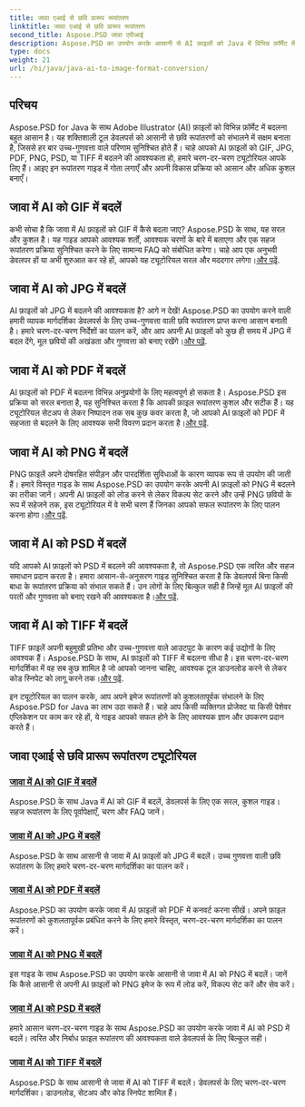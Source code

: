 ```yaml
---
title: जावा एआई से छवि प्रारूप रूपांतरण
linktitle: जावा एआई से छवि प्रारूप रूपांतरण
second_title: Aspose.PSD जावा एपीआई
description: Aspose.PSD का उपयोग करके आसानी से AI फ़ाइलों को Java में विभिन्न फ़ॉर्मेट में बदलें। सहज, उच्च-गुणवत्ता वाली छवि रूपांतरणों के लिए हमारे व्यापक गाइड का पालन करें।
type: docs
weight: 21
url: /hi/java/java-ai-to-image-format-conversion/
---
```


## परिचय

Aspose.PSD for Java के साथ Adobe Illustrator (AI) फ़ाइलों को विभिन्न फ़ॉर्मेट में बदलना बहुत आसान है। यह शक्तिशाली टूल डेवलपर्स को आसानी से छवि रूपांतरणों को संभालने में सक्षम बनाता है, जिससे हर बार उच्च-गुणवत्ता वाले परिणाम सुनिश्चित होते हैं। चाहे आपको AI फ़ाइलों को GIF, JPG, PDF, PNG, PSD, या TIFF में बदलने की आवश्यकता हो, हमारे चरण-दर-चरण ट्यूटोरियल आपके लिए हैं। आइए इन रूपांतरण गाइड में गोता लगाएँ और अपनी विकास प्रक्रिया को आसान और अधिक कुशल बनाएँ।

## जावा में AI को GIF में बदलें
 कभी सोचा है कि जावा में AI फ़ाइलों को GIF में कैसे बदला जाए? Aspose.PSD के साथ, यह सरल और कुशल है। यह गाइड आपको आवश्यक शर्तों, आवश्यक चरणों के बारे में बताएगा और एक सहज रूपांतरण प्रक्रिया सुनिश्चित करने के लिए सामान्य FAQ को संबोधित करेगा। चाहे आप एक अनुभवी डेवलपर हों या अभी शुरुआत कर रहे हों, आपको यह ट्यूटोरियल सरल और मददगार लगेगा।[और पढ़ें](./convert-ai-to-gif/).

## जावा में AI को JPG में बदलें
AI फ़ाइलों को JPG में बदलने की आवश्यकता है? आगे न देखें! Aspose.PSD का उपयोग करने वाली हमारी व्यापक मार्गदर्शिका डेवलपर्स के लिए उच्च-गुणवत्ता वाली छवि रूपांतरण प्राप्त करना आसान बनाती है। हमारे चरण-दर-चरण निर्देशों का पालन करें, और आप अपनी AI फ़ाइलों को कुछ ही समय में JPG में बदल देंगे, मूल छवियों की अखंडता और गुणवत्ता को बनाए रखेंगे।[और पढ़ें](./convert-ai-to-jpg/).

## जावा में AI को PDF में बदलें
 AI फ़ाइलों को PDF में बदलना विभिन्न अनुप्रयोगों के लिए महत्वपूर्ण हो सकता है। Aspose.PSD इस प्रक्रिया को सरल बनाता है, यह सुनिश्चित करता है कि आपकी फ़ाइल रूपांतरण कुशल और सटीक हैं। यह ट्यूटोरियल सेटअप से लेकर निष्पादन तक सब कुछ कवर करता है, जो आपको AI फ़ाइलों को PDF में सहजता से बदलने के लिए आवश्यक सभी विवरण प्रदान करता है।[और पढ़ें](./convert-ai-to-pdf/).

## जावा में AI को PNG में बदलें
PNG फ़ाइलें अपने दोषरहित संपीड़न और पारदर्शिता सुविधाओं के कारण व्यापक रूप से उपयोग की जाती हैं। हमारे विस्तृत गाइड के साथ Aspose.PSD का उपयोग करके अपनी AI फ़ाइलों को PNG में बदलने का तरीका जानें। अपनी AI फ़ाइलों को लोड करने से लेकर विकल्प सेट करने और उन्हें PNG छवियों के रूप में सहेजने तक, इस ट्यूटोरियल में वे सभी चरण हैं जिनका आपको सफल रूपांतरण के लिए पालन करना होगा।[और पढ़ें](./convert-ai-to-png/).

## जावा में AI को PSD में बदलें
 यदि आपको AI फ़ाइलों को PSD में बदलने की आवश्यकता है, तो Aspose.PSD एक त्वरित और सहज समाधान प्रदान करता है। हमारा आसान-से-अनुसरण गाइड सुनिश्चित करता है कि डेवलपर्स बिना किसी बाधा के रूपांतरण प्रक्रिया को संभाल सकते हैं। उन लोगों के लिए बिल्कुल सही है जिन्हें मूल AI फ़ाइलों की परतों और गुणवत्ता को बनाए रखने की आवश्यकता है।[और पढ़ें](./convert-ai-to-psd/).

## जावा में AI को TIFF में बदलें
 TIFF फ़ाइलें अपनी बहुमुखी प्रतिभा और उच्च-गुणवत्ता वाले आउटपुट के कारण कई उद्योगों के लिए आवश्यक हैं। Aspose.PSD के साथ, AI फ़ाइलों को TIFF में बदलना सीधा है। इस चरण-दर-चरण मार्गदर्शिका में वह सब कुछ शामिल है जो आपको जानना चाहिए, आवश्यक टूल डाउनलोड करने से लेकर कोड स्निपेट को लागू करने तक।[और पढ़ें](./convert-ai-to-tiff/).

इन ट्यूटोरियल का पालन करके, आप अपने इमेज रूपांतरणों को कुशलतापूर्वक संभालने के लिए Aspose.PSD for Java का लाभ उठा सकते हैं। चाहे आप किसी व्यक्तिगत प्रोजेक्ट या किसी पेशेवर एप्लिकेशन पर काम कर रहे हों, ये गाइड आपको सफल होने के लिए आवश्यक ज्ञान और उपकरण प्रदान करते हैं।

## जावा एआई से छवि प्रारूप रूपांतरण ट्यूटोरियल
### [जावा में AI को GIF में बदलें](./convert-ai-to-gif/)
Aspose.PSD के साथ Java में AI को GIF में बदलें, डेवलपर्स के लिए एक सरल, कुशल गाइड। सहज रूपांतरण के लिए पूर्वापेक्षाएँ, चरण और FAQ जानें।
### [जावा में AI को JPG में बदलें](./convert-ai-to-jpg/)
Aspose.PSD के साथ आसानी से जावा में AI फ़ाइलों को JPG में बदलें। उच्च गुणवत्ता वाली छवि रूपांतरण के लिए हमारे चरण-दर-चरण मार्गदर्शिका का पालन करें।
### [जावा में AI को PDF में बदलें](./convert-ai-to-pdf/)
Aspose.PSD का उपयोग करके जावा में AI फ़ाइलों को PDF में कनवर्ट करना सीखें। अपने फ़ाइल रूपांतरणों को कुशलतापूर्वक प्रबंधित करने के लिए हमारे विस्तृत, चरण-दर-चरण मार्गदर्शिका का पालन करें।
### [जावा में AI को PNG में बदलें](./convert-ai-to-png/)
इस गाइड के साथ Aspose.PSD का उपयोग करके आसानी से जावा में AI को PNG में बदलें। जानें कि कैसे आसानी से अपनी AI फ़ाइलों को PNG इमेज के रूप में लोड करें, विकल्प सेट करें और सेव करें।
### [जावा में AI को PSD में बदलें](./convert-ai-to-psd/)
हमारे आसान चरण-दर-चरण गाइड के साथ Aspose.PSD का उपयोग करके जावा में AI को PSD में बदलें। त्वरित और निर्बाध फ़ाइल रूपांतरण की आवश्यकता वाले डेवलपर्स के लिए बिल्कुल सही।
### [जावा में AI को TIFF में बदलें](./convert-ai-to-tiff/)
Aspose.PSD के साथ आसानी से जावा में AI को TIFF में बदलें। डेवलपर्स के लिए चरण-दर-चरण मार्गदर्शिका। डाउनलोड, सेटअप और कोड स्निपेट शामिल हैं।